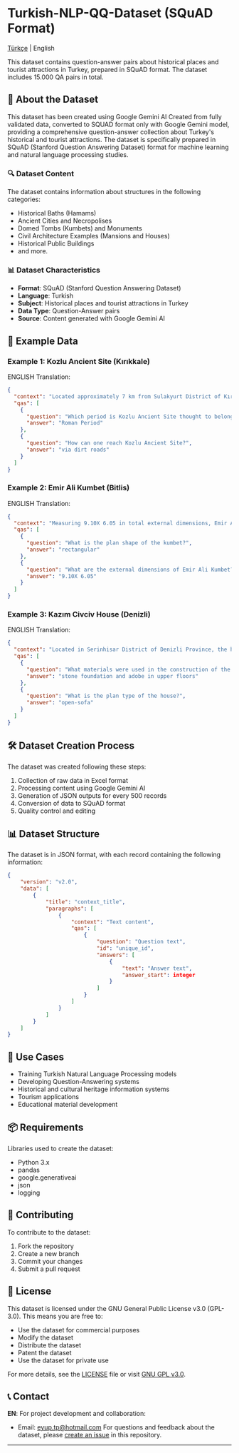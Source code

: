 # Turkish-NLP-QQ-Dataset (SQuAD Format)

[Türkçe](README_TR.md) | English

This dataset contains question-answer pairs about historical places and tourist attractions in Turkey, prepared in SQuAD format. The dataset includes 15.000 QA pairs in total.

## 📝 About the Dataset

This dataset has been created using Google Gemini AI Created from fully validated data, converted to SQUAD format only with Google Gemini model, providing a comprehensive question-answer collection about Turkey's historical and tourist attractions. The dataset is specifically prepared in SQuAD (Stanford Question Answering Dataset) format for machine learning and natural language processing studies.

### 🔍 Dataset Content

The dataset contains information about structures in the following categories:
- Historical Baths (Hamams)
- Ancient Cities and Necropolises
- Domed Tombs (Kumbets) and Monuments
- Civil Architecture Examples (Mansions and Houses)
- Historical Public Buildings
- and more.

### 📊 Dataset Characteristics

- **Format**: SQuAD (Stanford Question Answering Dataset)
- **Language**: Turkish
- **Subject**: Historical places and tourist attractions in Turkey
- **Data Type**: Question-Answer pairs
- **Source**: Content generated with Google Gemini AI

## 🎯 Example Data

### Example 1: Kozlu Ancient Site (Kırıkkale)
ENGLISH Translation:
```json ENG transtalation:
{
  "context": "Located approximately 7 km from Sulakyurt District of Kırıkkale Province, accessible via dirt roads, it is an ancient city ruins with no standing structural remains...",
  "qas": [
    {
      "question": "Which period is Kozlu Ancient Site thought to belong to?",
      "answer": "Roman Period"
    },
    {
      "question": "How can one reach Kozlu Ancient Site?",
      "answer": "via dirt roads"
    }
  ]
}
```

### Example 2: Emir Ali Kumbet (Bitlis)
ENGLISH Translation:
```json
{
  "context": "Measuring 9.10X 6.05 in total external dimensions, Emir Ali Kumbet...",
  "qas": [
    {
      "question": "What is the plan shape of the kumbet?",
      "answer": "rectangular"
    },
    {
      "question": "What are the external dimensions of Emir Ali Kumbet?",
      "answer": "9.10X 6.05"
    }
  ]
}
```

### Example 3: Kazım Civciv House (Denizli)
ENGLISH Translation:
```json
{
  "context": "Located in Serinhisar District of Denizli Province, the house is two-storied, built with stone foundation and adobe in upper floors...",
  "qas": [
    {
      "question": "What materials were used in the construction of the house?",
      "answer": "stone foundation and adobe in upper floors"
    },
    {
      "question": "What is the plan type of the house?",
      "answer": "open-sofa"
    }
  ]
}
```

## 🛠️ Dataset Creation Process

The dataset was created following these steps:

1. Collection of raw data in Excel format
2. Processing content using Google Gemini AI
3. Generation of JSON outputs for every 500 records
4. Conversion of data to SQuAD format
5. Quality control and editing

## 📊 Dataset Structure

The dataset is in JSON format, with each record containing the following information:

```json
{
    "version": "v2.0",
    "data": [
        {
            "title": "context_title",
            "paragraphs": [
                {
                    "context": "Text content",
                    "qas": [
                        {
                            "question": "Question text",
                            "id": "unique_id",
                            "answers": [
                                {
                                    "text": "Answer text",
                                    "answer_start": integer
                                }
                            ]
                        }
                    ]
                }
            ]
        }
    ]
}
```

## 🎯 Use Cases

- Training Turkish Natural Language Processing models
- Developing Question-Answering systems
- Historical and cultural heritage information systems
- Tourism applications
- Educational material development

## 📦 Requirements

Libraries used to create the dataset:

- Python 3.x
- pandas
- google.generativeai
- json
- logging

## 🤝 Contributing

To contribute to the dataset:

1. Fork the repository
2. Create a new branch
3. Commit your changes
4. Submit a pull request

## 📄 License

This dataset is licensed under the GNU General Public License v3.0 (GPL-3.0). This means you are free to:
- Use the dataset for commercial purposes
- Modify the dataset
- Distribute the dataset
- Patent the dataset
- Use the dataset for private use

For more details, see the [LICENSE](LICENSE) file or visit [GNU GPL v3.0](https://www.gnu.org/licenses/gpl-3.0.en.html).

## 📞 Contact
**EN**: For project development and collaboration:
- Email: [eyup.tp@hotmail.com](mailto:eyup.tp@hotmail.com)
For questions and feedback about the dataset, please [create an issue](https://github.com/yourusername/Turkish-NLP-QQ-Dataset/issues) in this repository.
---
